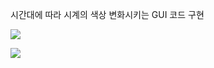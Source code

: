 시간대에 따라 시계의 색상 변화시키는 GUI 코드 구현

<img src = "https://user-images.githubusercontent.com/34640735/73612039-7d6c2980-462b-11ea-84fa-dfa650d4d9a2.png"> </img>

<img src = "https://user-images.githubusercontent.com/34640735/73612043-8ceb7280-462b-11ea-9ae6-1433c5054fcb.png"> </img>
